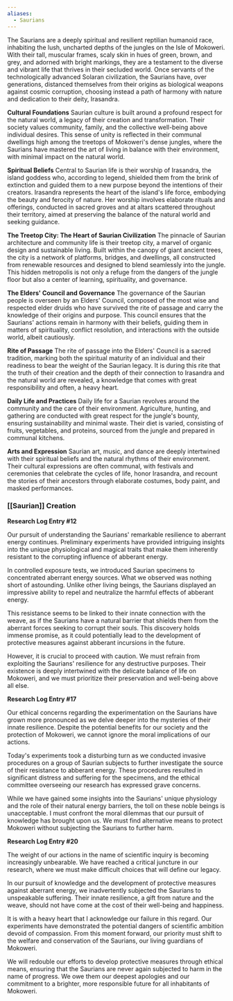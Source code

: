 ```yaml
---
aliases:
  - Saurians
---
```




The Saurians are a deeply spiritual and resilient reptilian humanoid race, inhabiting the lush, uncharted depths of the jungles on the Isle of Mokoweri. With their tall, muscular frames, scaly skin in hues of green, brown, and grey, and adorned with bright markings, they are a testament to the diverse and vibrant life that thrives in their secluded world. Once servants of the technologically advanced Solaran civilization, the Saurians have, over generations, distanced themselves from their origins as biological weapons against cosmic corruption, choosing instead a path of harmony with nature and dedication to their deity, Irasandra.

**Cultural Foundations** 
Saurian culture is built around a profound respect for the natural world, a legacy of their creation and transformation. Their society values community, family, and the collective well-being above individual desires. This sense of unity is reflected in their communal dwellings high among the treetops of Mokoweri's dense jungles, where the Saurians have mastered the art of living in balance with their environment, with minimal impact on the natural world.

**Spiritual Beliefs** 
Central to Saurian life is their worship of Irasandra, the island goddess who, according to legend, shielded them from the brink of extinction and guided them to a new purpose beyond the intentions of their creators. Irasandra represents the heart of the island's life force, embodying the beauty and ferocity of nature. Her worship involves elaborate rituals and offerings, conducted in sacred groves and at altars scattered throughout their territory, aimed at preserving the balance of the natural world and seeking guidance.

**The Treetop City: The Heart of Saurian Civilization** 
The pinnacle of Saurian architecture and community life is their treetop city, a marvel of organic design and sustainable living. Built within the canopy of giant ancient trees, the city is a network of platforms, bridges, and dwellings, all constructed from renewable resources and designed to blend seamlessly into the jungle. This hidden metropolis is not only a refuge from the dangers of the jungle floor but also a center of learning, spirituality, and governance.

**The Elders' Council and Governance** 
The governance of the Saurian people is overseen by an Elders' Council, composed of the most wise and respected elder druids who have survived the rite of passage and carry the knowledge of their origins and purpose. This council ensures that the Saurians' actions remain in harmony with their beliefs, guiding them in matters of spirituality, conflict resolution, and interactions with the outside world, albeit cautiously.

**Rite of Passage** 
The rite of passage into the Elders' Council is a sacred tradition, marking both the spiritual maturity of an individual and their readiness to bear the weight of the Saurian legacy. It is during this rite that the truth of their creation and the depth of their connection to Irasandra and the natural world are revealed, a knowledge that comes with great responsibility and often, a heavy heart.

**Daily Life and Practices**
Daily life for a Saurian revolves around the community and the care of their environment. Agriculture, hunting, and gathering are conducted with great respect for the jungle's bounty, ensuring sustainability and minimal waste. Their diet is varied, consisting of fruits, vegetables, and proteins, sourced from the jungle and prepared in communal kitchens.

**Arts and Expression** 
Saurian art, music, and dance are deeply intertwined with their spiritual beliefs and the natural rhythms of their environment. Their cultural expressions are often communal, with festivals and ceremonies that celebrate the cycles of life, honor Irasandra, and recount the stories of their ancestors through elaborate costumes, body paint, and masked performances.

### [[Saurian]] Creation

**Research Log Entry #12**

Our pursuit of understanding the Saurians' remarkable resilience to aberrant energy continues. Preliminary experiments have provided intriguing insights into the unique physiological and magical traits that make them inherently resistant to the corrupting influence of abberant energy.

In controlled exposure tests, we introduced Saurian specimens to concentrated aberrant energy sources. What we observed was nothing short of astounding. Unlike other living beings, the Saurians displayed an impressive ability to repel and neutralize the harmful effects of abberant energy.

This resistance seems to be linked to their innate connection with the weave, as if the Saurians have a natural barrier that shields them from the aberrant forces seeking to corrupt their souls. This discovery holds immense promise, as it could potentially lead to the development of protective measures against abberant incursions in the future.

However, it is crucial to proceed with caution. We must refrain from exploiting the Saurians' resilience for any destructive purposes. Their existence is deeply intertwined with the delicate balance of life on Mokoweri, and we must prioritize their preservation and well-being above all else.

**Research Log Entry #17**

Our ethical concerns regarding the experimentation on the Saurians have grown more pronounced as we delve deeper into the mysteries of their innate resilience. Despite the potential benefits for our society and the protection of Mokoweri, we cannot ignore the moral implications of our actions.

Today's experiments took a disturbing turn as we conducted invasive procedures on a group of Saurian subjects to further investigate the source of their resistance to abberant energy. These procedures resulted in significant distress and suffering for the specimens, and the ethical committee overseeing our research has expressed grave concerns.

While we have gained some insights into the Saurians' unique physiology and the role of their natural energy barriers, the toll on these noble beings is unacceptable. I must confront the moral dilemmas that our pursuit of knowledge has brought upon us. We must find alternative means to protect Mokoweri without subjecting the Saurians to further harm.

**Research Log Entry #20**

The weight of our actions in the name of scientific inquiry is becoming increasingly unbearable. We have reached a critical juncture in our research, where we must make difficult choices that will define our legacy.

In our pursuit of knowledge and the development of protective measures against aberrant energy, we inadvertently subjected the Saurians to unspeakable suffering. Their innate resilience, a gift from nature and the weave, should not have come at the cost of their well-being and happiness.

It is with a heavy heart that I acknowledge our failure in this regard. Our experiments have demonstrated the potential dangers of scientific ambition devoid of compassion. From this moment forward, our priority must shift to the welfare and conservation of the Saurians, our living guardians of Mokoweri.

We will redouble our efforts to develop protective measures through ethical means, ensuring that the Saurians are never again subjected to harm in the name of progress. We owe them our deepest apologies and our commitment to a brighter, more responsible future for all inhabitants of Mokoweri.
